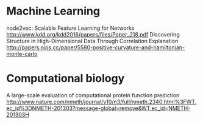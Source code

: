 # Machine Learning
node2vec: Scalable Feature Learning for Networks http://www.kdd.org/kdd2016/papers/files/Paper_218.pdf
Discovering Structure in High-Dimensional Data Through Correlation Explanation http://papers.nips.cc/paper/5580-positive-curvature-and-hamiltonian-monte-carlo
# Computational biology
A large-scale evaluation of computational protein function prediction http://www.nature.com/nmeth/journal/v10/n3/full/nmeth.2340.html%3FWT.ec_id%3DNMETH-201303?message-global=remove&WT.ec_id=NMETH-201303H
